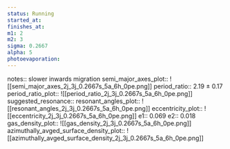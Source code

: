 ```yaml
---
status: Running
started_at: 
finishes_at: 
m1: 2
m2: 3
sigma: 0.2667
alpha: 5
photoevaporation: 
---
```


notes:: slower inwards migration
semi_major_axes_plot:: ![[semi_major_axes_2j_3j_0.2667s_5a_6h_0pe.png]]
period_ratio:: 2.19 ± 0.17
period_ratio_plot:: ![[period_ratio_2j_3j_0.2667s_5a_6h_0pe.png]]
suggested_resonance:: 
resonant_angles_plot:: ![[resonant_angles_2j_3j_0.2667s_5a_6h_0pe.png]]
eccentricity_plot:: ![[eccentricity_2j_3j_0.2667s_5a_6h_0pe.png]]
e1:: 0.069
e2:: 0.018
gas_density_plot:: ![[gas_density_2j_3j_0.2667s_5a_6h_0pe.png]]
azimuthally_avged_surface_density_plot:: ![[azimuthally_avged_surface_density_2j_3j_0.2667s_5a_6h_0pe.png]]
